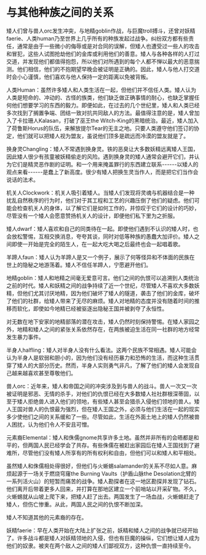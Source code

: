 # 与其他种族之间的关系

矮人们曾与兽人orc发生冲突，与地精goblin作战，与巨魔troll搏斗，还曾对妖精faerie、人类human乃至世界上几乎所有的种族发起过战争。纠纷双方都有些责任，通常是由于一些微小的侮辱或是对合同的误解，但矮人也遭受过一些人的攻击和冒犯，这些人试图抢劫他们的金库或利用他们的善意。矮人与各种各样的人打过交道，并发现他们都值得抱怨，所以他们对所遇到的每个人都不惮以最大的恶意揣测。他们相信，他们的不抱期望早晚会被证明是正确的。因此，矮人与他人打交道时会小心谨慎，他们喜欢与他人保持一定的距离以免被背叛。

人类Human：虽然许多矮人和人类生活在一起，但他们并不信任人类。矮人认为人类是短命的、冲动的、古怪的族类，他们缺乏做正确事情的耐心，也缺乏掌握任何他们想要学习的东西的毅力。即便如此，在过去的几个世纪里，矮人和人类已经多次找到了搁置争端、团结一致对抗共同敌人的方法。最值得注意的是，矮人曾加入了卡拉珊人Kalasan，打破了巫王the
Witch-King的黑暗统治。最近，矮人加入了荷鲁斯Horus的队伍，来解放提尔Tear的无主之地。只要人类遵守他们签订的协定，他们就可以把矮人视为盟友，虽说他们顶多是疏远而冷漠的盟友就是了。

换身灵Changling：矮人不常遇到换身灵。铁的恶臭让大多数妖精远离矮人王国，因此矮人很少有孩童被妖精偷走的风险。遇到换身灵的矮人通常会避开它们，并认为它们是精灵恶作剧的证明。和一个用来掩盖罪行的东西建立联系------以矮人的观点来看------是蠢上了新高度。很少有矮人把换生灵当作人，而是把它们当作会说话的法术。

机关人Clockwork：机关人吸引着矮人。当矮人们发现将灵魂与机器结合是一种扰乱自然秩序的行为时，他们对于其工程和工艺的兴趣压倒了他们的疑虑。他们可能会检查机关人的身体，以了解它们是如何工作的，并惊叹于它们的设计的巧妙，尽管没有一个矮人会愿意赞扬机关人的设计，即便他们私下里为之折服。

矮人dwarf：矮人喜欢和自己的同类待在一起。即使他们遇到不认识的矮人时，也会放松警惕，互相交换消息，夸夸其谈，同时对低等种族的愚蠢大加评价。矮人之间即使一开始是完全的陌生人，在一起大吃大喝之后最终也会一起唱着歌。

羊蹄人faun：矮人认为羊蹄人是又一个例子，展示了何等怪异和不体面的民族在世上的隐秘之地游荡着。矮人不信任羊蹄人，宁愿避开他们。

地精goblin：矮人和地精之间毫无爱意可言。他们之间的仇恨可以追溯到人类统治之前的时代。矮人和妖精之间的战争持续了近一个世纪，尽管矮人不喜欢大多数妖精，但他们尤其讨厌地精，因为他们破坏了矮人的隧道，袭击了他们的金库，破坏了他们的社群，给矮人带来了无尽的麻烦。矮人对地精的态度并没有随着时间的推移而软化，即使如今地精已经被驱逐出隐秘王国并被剥夺了永恒性。

对无数在地下安家的地精部落的潜在攻击，矮人仍然时刻保持警惕。在矮人家园之外，地精和矮人之间的紧张关系依然存在，在两族被迫生活在同一社群的地方经常发生暴力事件。

半身人halfling：矮人对半身人没有什么看法。这两个民族不常相遇。矮人可能会认为半身人是软弱和胆小的，因为他们没有经历暴力和恐怖的生活，而这种生活贯穿了矮人的大部分历史。然而，半身人实则勇气非凡，了解了他们的矮人会发现自己越来越喜欢甚至尊敬他们。

兽人orc：近年来，矮人和帝国之间的冲突涉及到与兽人的战斗。兽人一次又一次被证明是邪恶、无情的杀手，对他们的仇恨已经在大多数矮人社社群根深蒂固，以至于矮人拒绝兽人进入他们的领地，有些矮人甚至会猎杀入侵他们领地的兽人。矮人王国对兽人的仇恨最为强烈，但在矮人王国之外，必须与他们生活在一起的现实多少使他们之间的关系缓和了一些。尽管如此，生活在外面土地上的矮人仍然被兽人困扰，认为他们令人不安且可憎。

元素裔Elemental：矮人和侏儒gnome共享许多土地。虽然并非所有的会晤都是和平的，但两国人民已经学会了共存。有些侏儒在被赶出家园后在矮人王国找到了避难所，尽管他们没有矮人所享有的所有权利和自由，但他们可以和矮人和平相处。

虽然矮人和侏儒相处得很好，但他们与火蜥蜴salamander的关系不尽如人意。麻烦起源于一场关于燃烧穹窿the
Burning Vaults（护盾山脉the
Desolation北臂的一系列活火山）的短暂而痛苦的战争。矮人勘探者在这一地区勘探并发现了钻石。他们离开后带着更多人回来，并打算在那地区建立一个前哨站以开采矿物。不久，火蜥蜴就从山坡上爬下来，把矮人赶了出去。两国发生了一场血战，火蜥蜴赶走了矮人，但伤亡惨重。从此，两国人民之间的仇恨不断加深。

矮人不知道其他的元素裔的存在。

妖精faerie：早在人类开始在大陆上扩张之前，妖精和矮人之间的战争就已经开始了。许多战斗都是矮人对妖精领地的入侵，但也有巨魔的操纵，它们想让矮人成为他们的奴隶。被夹在两个敌人之间的矮人们鄙视双方，这种仇恨一直持续至今。

 
